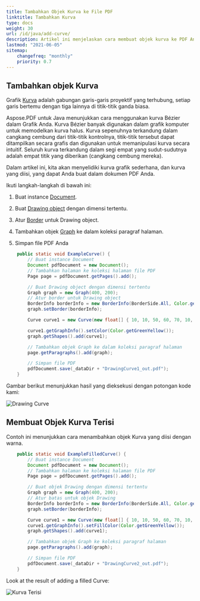 ```yaml
---
title: Tambahkan Objek Kurva ke File PDF
linktitle: Tambahkan Kurva
type: docs
weight: 30
url: /id/java/add-curve/
description: Artikel ini menjelaskan cara membuat objek kurva ke PDF Anda menggunakan Aspose.PDF untuk Java.
lastmod: "2021-06-05"
sitemap:
    changefreq: "monthly"
    priority: 0.7
---
```


## Tambahkan objek Kurva

Grafik [Kurva](https://reference.aspose.com/pdf/java/com.aspose.pdf.drawing/Curve) adalah gabungan garis-garis proyektif yang terhubung, setiap garis bertemu dengan tiga lainnya di titik-titik ganda biasa.

Aspose.PDF untuk Java menunjukkan cara menggunakan kurva Bézier dalam Grafik Anda.
Kurva Bézier banyak digunakan dalam grafik komputer untuk memodelkan kurva halus. Kurva sepenuhnya terkandung dalam cangkang cembung dari titik-titik kontrolnya, titik-titik tersebut dapat ditampilkan secara grafis dan digunakan untuk memanipulasi kurva secara intuitif.
Seluruh kurva terkandung dalam segi empat yang sudut-sudutnya adalah empat titik yang diberikan (cangkang cembung mereka).

Dalam artikel ini, kita akan menyelidiki kurva grafik sederhana, dan kurva yang diisi, yang dapat Anda buat dalam dokumen PDF Anda.

Ikuti langkah-langkah di bawah ini:

1. Buat instance [Document](https://reference.aspose.com/pdf/java/com.aspose.pdf/Document).

1. Buat [Drawing object](https://reference.aspose.com/pdf/java/com.aspose.pdf.drawing/package-frame) dengan dimensi tertentu.

1. Atur [Border](https://reference.aspose.com/pdf/java/com.aspose.pdf.drawing/Graph#setBorder-com.aspose.pdf.BorderInfo-) untuk Drawing object.

1. Tambahkan objek [Graph](https://reference.aspose.com/pdf/java/com.aspose.pdf.drawing/Graph) ke dalam koleksi paragraf halaman.

1. Simpan file PDF Anda

```java
    public static void ExampleCurve() {
        // Buat instance Document
        Document pdfDocument = new Document();
        // Tambahkan halaman ke koleksi halaman file PDF
        Page page = pdfDocument.getPages().add();

        // Buat Drawing object dengan dimensi tertentu
        Graph graph = new Graph(400, 200);
        // Atur border untuk Drawing object
        BorderInfo borderInfo = new BorderInfo(BorderSide.All, Color.getGreen());
        graph.setBorder(borderInfo);

        Curve curve1 = new Curve(new float[] { 10, 10, 50, 60, 70, 10, 100, 120});

        curve1.getGraphInfo().setColor(Color.getGreenYellow());
        graph.getShapes().add(curve1);

        // Tambahkan objek Graph ke dalam koleksi paragraf halaman
        page.getParagraphs().add(graph);

        // Simpan file PDF
        pdfDocument.save(_dataDir + "DrawingCurve1_out.pdf");
    }
```


Gambar berikut menunjukkan hasil yang dieksekusi dengan potongan kode kami:

![Drawing Curve](drawing_curve.png)

## Membuat Objek Kurva Terisi

Contoh ini menunjukkan cara menambahkan objek Kurva yang diisi dengan warna.

```java
    public static void ExampleFilledCurve() {
        // Buat instance Document
        Document pdfDocument = new Document();
        // Tambahkan halaman ke koleksi halaman file PDF
        Page page = pdfDocument.getPages().add();

        // Buat objek Drawing dengan dimensi tertentu
        Graph graph = new Graph(400, 200);
        // Atur batas untuk objek Drawing
        BorderInfo borderInfo = new BorderInfo(BorderSide.All, Color.getGreen());
        graph.setBorder(borderInfo);

        Curve curve1 = new Curve(new float[] { 10, 10, 50, 60, 70, 10, 100, 120});
        curve1.getGraphInfo().setFillColor(Color.getGreenYellow());
        graph.getShapes().add(curve1);

        // Tambahkan objek Graph ke koleksi paragraf halaman
        page.getParagraphs().add(graph);

        // Simpan file PDF
        pdfDocument.save(_dataDir + "DrawingCurve2_out.pdf");
    }
```


Look at the result of adding a filled Curve:

![Kurva Terisi](filled_curve.png)